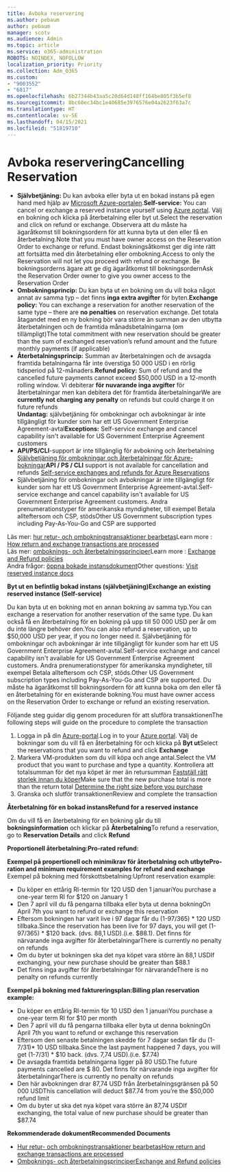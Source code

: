 ```yaml
---
title: Avboka reservering
ms.author: pebaum
author: pebaum
manager: scotv
ms.audience: Admin
ms.topic: article
ms.service: o365-administration
ROBOTS: NOINDEX, NOFOLLOW
localization_priority: Priority
ms.collection: Adm_O365
ms.custom:
- "9003552"
- "6817"
ms.openlocfilehash: 6b27344b43aa5c20d64d148ff164be805f3b5ef8
ms.sourcegitcommit: 8bc60ec34bc1e40685e3976576e04a2623f63a7c
ms.translationtype: HT
ms.contentlocale: sv-SE
ms.lasthandoff: 04/15/2021
ms.locfileid: "51819710"
---
```

# <a name="cancelling-reservation"></a><span data-ttu-id="94c26-102">Avboka reservering</span><span class="sxs-lookup"><span data-stu-id="94c26-102">Cancelling Reservation</span></span>

- <span data-ttu-id="94c26-103">**Självbetjäning:** Du kan avboka eller byta ut en bokad instans på egen hand med hjälp av [Microsoft Azure-portalen](https://portal.azure.com/#blade/Microsoft_Azure_Reservations/ReservationsBrowseBlade).</span><span class="sxs-lookup"><span data-stu-id="94c26-103">**Self-service:** You can cancel or exchange a reserved instance yourself using [Azure portal](https://portal.azure.com/#blade/Microsoft_Azure_Reservations/ReservationsBrowseBlade).</span></span> <span data-ttu-id="94c26-104">Välj en bokning och klicka på återbetalning eller byt ut.</span><span class="sxs-lookup"><span data-stu-id="94c26-104">Select the reservation and click on refund or exchange.</span></span> <span data-ttu-id="94c26-105">Observera att du måste ha ägaråtkomst till bokningsordern för att kunna byta ut den eller få en återbetalning.</span><span class="sxs-lookup"><span data-stu-id="94c26-105">Note that you must have owner access on the Reservation Order to exchange or refund.</span></span> <span data-ttu-id="94c26-106">Endast bokningsåtkomst ger dig inte rätt att fortsätta med din återbetalning eller ombokning.</span><span class="sxs-lookup"><span data-stu-id="94c26-106">Access to only the Reservation will not let you proceed with refund or exchange.</span></span> <span data-ttu-id="94c26-107">Be bokningsorderns ägare att ge dig ägaråtkomst till bokningsordern</span><span class="sxs-lookup"><span data-stu-id="94c26-107">Ask the Reservation Order owner to give you owner access to the Reservation Order</span></span>
- <span data-ttu-id="94c26-108">**Ombokningsprincip:** Du kan byta ut en bokning om du vill boka något annat av samma typ – det finns **inga extra avgifter** för byten.</span><span class="sxs-lookup"><span data-stu-id="94c26-108">**Exchange policy:** You can exchange a reservation for another reservation of the same type – there are **no penalties** on reservation exchange.</span></span> <span data-ttu-id="94c26-109">Det totala åtagandet med en ny bokning bör vara större än summan av den utbytta återbetalningen och de framtida månadsbetalningarna (om tillämpligt)</span><span class="sxs-lookup"><span data-stu-id="94c26-109">The total commitment with new reservation should be greater than the sum of exchanged reservation’s refund amount and the future monthly payments (if applicable)</span></span>
- <span data-ttu-id="94c26-110">**Återbetalningsprincip:** Summan av återbetalningen och de avsagda framtida betalningarna får inte överstiga 50 000 USD i en rörlig tidsperiod på 12-månaders.</span><span class="sxs-lookup"><span data-stu-id="94c26-110">**Refund policy:** Sum of refund and the cancelled future payments cannot exceed $50,000 USD in a 12-month rolling window.</span></span> <span data-ttu-id="94c26-111">Vi debiterar **för nuvarande inga avgifter** för återbetalningar men kan debitera det för framtida återbetalningar</span><span class="sxs-lookup"><span data-stu-id="94c26-111">We are **currently not charging any penalty** on refunds but could charge it on future refunds</span></span>  
    <span data-ttu-id="94c26-112">**Undantag:** självbetjäning för ombokningar och avbokningar är inte tillgängligt för kunder som har ett US Government Enterprise Agreement-avtal</span><span class="sxs-lookup"><span data-stu-id="94c26-112">**Exceptions:** Self-service exchange and cancel capability isn't available for US Government Enterprise Agreement customers</span></span>
- <span data-ttu-id="94c26-113">**API/PS/CLI**-support är inte tillgänglig för avbokning och återbetalning [Självbetjäning för ombokningar och återbetalningar för Azure-bokningar](https://docs.microsoft.com/azure/cost-management-billing/reservations/exchange-and-refund-azure-reservations?WT.mc_id=Portal-Microsoft_Azure_Support)</span><span class="sxs-lookup"><span data-stu-id="94c26-113">**API / PS / CLI** support is not available for cancellation and refunds [Self-service exchanges and refunds for Azure Reservations](https://docs.microsoft.com/azure/cost-management-billing/reservations/exchange-and-refund-azure-reservations?WT.mc_id=Portal-Microsoft_Azure_Support)</span></span>
- <span data-ttu-id="94c26-114">Självbetjäning för ombokningar och avbokningar är inte tillgängligt för kunder som har ett US Government Enterprise Agreement-avtal.</span><span class="sxs-lookup"><span data-stu-id="94c26-114">Self-service exchange and cancel capability isn't available for US Government Enterprise Agreement customers.</span></span> <span data-ttu-id="94c26-115">Andra prenumerationstyper för amerikanska myndigheter, till exempel Betala allteftersom och CSP, stöds</span><span class="sxs-lookup"><span data-stu-id="94c26-115">Other US Government subscription types including Pay-As-You-Go and CSP are supported</span></span>

<span data-ttu-id="94c26-116">Läs mer: [hur retur- och ombokningstransaktioner bearbetas](https://docs.microsoft.com/azure/billing/billing-azure-reservations-self-service-exchange-and-refund?WT.mc_id=Portal-Microsoft_Azure_Support#how-return-and-exchange-transactions-are-processed)</span><span class="sxs-lookup"><span data-stu-id="94c26-116">Learn more : [How return and exchange transactions are processed](https://docs.microsoft.com/azure/billing/billing-azure-reservations-self-service-exchange-and-refund?WT.mc_id=Portal-Microsoft_Azure_Support#how-return-and-exchange-transactions-are-processed)</span></span>  
<span data-ttu-id="94c26-117">Läs mer: [omboknings- och återbetalningsprinciper](https://docs.microsoft.com/azure/billing/billing-azure-reservations-self-service-exchange-and-refund?WT.mc_id=Portal-Microsoft_Azure_Support#exchange-policies)</span><span class="sxs-lookup"><span data-stu-id="94c26-117">Learn more : [Exchange and Refund policies](https://docs.microsoft.com/azure/billing/billing-azure-reservations-self-service-exchange-and-refund?WT.mc_id=Portal-Microsoft_Azure_Support#exchange-policies)</span></span>  
<span data-ttu-id="94c26-118">Andra frågor: [öppna bokade instansdokument](https://docs.microsoft.com/azure/billing/billing-save-compute-costs-reservations?WT.mc_id=Portal-Microsoft_Azure_Support)</span><span class="sxs-lookup"><span data-stu-id="94c26-118">Other questions: [Visit reserved instance docs](https://docs.microsoft.com/azure/billing/billing-save-compute-costs-reservations?WT.mc_id=Portal-Microsoft_Azure_Support)</span></span>

<span data-ttu-id="94c26-119">**Byt ut en befintlig bokad instans (självbetjäning)**</span><span class="sxs-lookup"><span data-stu-id="94c26-119">**Exchange an existing reserved instance (Self-service)**</span></span>

<span data-ttu-id="94c26-120">Du kan byta ut en bokning mot en annan bokning av samma typ.</span><span class="sxs-lookup"><span data-stu-id="94c26-120">You can exchange a reservation for another reservation of the same type.</span></span> <span data-ttu-id="94c26-121">Du kan också få en återbetalning för en bokning på upp till 50 000 USD per år om du inte längre behöver den.</span><span class="sxs-lookup"><span data-stu-id="94c26-121">You can also refund a reservation, up to $50,000 USD per year, if you no longer need it.</span></span> <span data-ttu-id="94c26-122">Självbetjäning för ombokningar och avbokningar är inte tillgängligt för kunder som har ett US Government Enterprise Agreement-avtal.</span><span class="sxs-lookup"><span data-stu-id="94c26-122">Self-service exchange and cancel capability isn't available for US Government Enterprise Agreement customers.</span></span> <span data-ttu-id="94c26-123">Andra prenumerationstyper för amerikanska myndigheter, till exempel Betala allteftersom och CSP, stöds.</span><span class="sxs-lookup"><span data-stu-id="94c26-123">Other US Government subscription types including Pay-As-You-Go and CSP are supported.</span></span> <span data-ttu-id="94c26-124">Du måste ha ägaråtkomst till bokningsordern för att kunna boka om den eller få en återbetalning för en existerande bokning.</span><span class="sxs-lookup"><span data-stu-id="94c26-124">You must have owner access on the Reservation Order to exchange or refund an existing reservation.</span></span>

<span data-ttu-id="94c26-125">Följande steg guidar dig genom proceduren för att slutföra transaktionen</span><span class="sxs-lookup"><span data-stu-id="94c26-125">The following steps will guide on the procedure to complete the transaction</span></span>

1. <span data-ttu-id="94c26-126">Logga in på din [Azure-portal](https://portal.azure.com/#blade/Microsoft_Azure_Reservations/ReservationsBrowseBlade).</span><span class="sxs-lookup"><span data-stu-id="94c26-126">Log in to your [Azure portal](https://portal.azure.com/#blade/Microsoft_Azure_Reservations/ReservationsBrowseBlade).</span></span> <span data-ttu-id="94c26-127">Välj de bokningar som du vill få en återbetalning för och klicka på **Byt ut**</span><span class="sxs-lookup"><span data-stu-id="94c26-127">Select the reservations that you want to refund and click **Exchange**</span></span>
2. <span data-ttu-id="94c26-128">Markera VM-produkten som du vill köpa och ange antal.</span><span class="sxs-lookup"><span data-stu-id="94c26-128">Select the VM product that you want to purchase and type a quantity.</span></span> <span data-ttu-id="94c26-129">Kontrollera att totalsumman för det nya köpet är mer än retursumman [Fastställ rätt storlek innan du köper](https://docs.microsoft.com/azure/virtual-machines/windows/prepay-reserved-vm-instances?WT.mc_id=Portal-Microsoft_Azure_Support#determine-the-right-vm-size-before-you-buy)</span><span class="sxs-lookup"><span data-stu-id="94c26-129">Make sure that the new purchase total is more than the return total [Determine the right size before you purchase](https://docs.microsoft.com/azure/virtual-machines/windows/prepay-reserved-vm-instances?WT.mc_id=Portal-Microsoft_Azure_Support#determine-the-right-vm-size-before-you-buy)</span></span>
3. <span data-ttu-id="94c26-130">Granska och slutför transaktionen</span><span class="sxs-lookup"><span data-stu-id="94c26-130">Review and complete the transaction</span></span>

<span data-ttu-id="94c26-131">**Återbetalning för en bokad instans**</span><span class="sxs-lookup"><span data-stu-id="94c26-131">**Refund for a reserved instance**</span></span>

<span data-ttu-id="94c26-132">Om du vill få en återbetalning för en bokning går du till **bokningsinformation** och klickar på **Återbetalning**</span><span class="sxs-lookup"><span data-stu-id="94c26-132">To refund a reservation, go to **Reservation Details** and click **Refund**</span></span>

<span data-ttu-id="94c26-133">**Proportionell återbetalning:**</span><span class="sxs-lookup"><span data-stu-id="94c26-133">**Pro-rated refund:**</span></span>

<span data-ttu-id="94c26-134">**Exempel på propertionell och minimikrav för återbetalning och utbyte**</span><span class="sxs-lookup"><span data-stu-id="94c26-134">**Pro-ration and minimum requirement examples for refund and exchange**</span></span>  
<span data-ttu-id="94c26-135">Exempel på bokning med förskottsbetalning:</span><span class="sxs-lookup"><span data-stu-id="94c26-135">Upfront reservation example:</span></span>

- <span data-ttu-id="94c26-136">Du köper en ettårig RI-termin för 120 USD den 1 januari</span><span class="sxs-lookup"><span data-stu-id="94c26-136">You purchase a one-year term RI for $120 on January 1</span></span>
- <span data-ttu-id="94c26-137">Den 7 april vill du få pengarna tillbaka eller byta ut denna bokning</span><span class="sxs-lookup"><span data-stu-id="94c26-137">On April 7th you want to refund or exchange this reservation</span></span>
- <span data-ttu-id="94c26-138">Eftersom bokningen har varit live i 97 dagar får du (1-97/365) \* 120 USD tillbaka.</span><span class="sxs-lookup"><span data-stu-id="94c26-138">Since the reservation has been live for 97 days, you will get (1-97/365) \* $120 back.</span></span> <span data-ttu-id="94c26-139">(dvs. 88,1 USD).</span><span class="sxs-lookup"><span data-stu-id="94c26-139">(i.e. $88.1).</span></span> <span data-ttu-id="94c26-140">Det finns för närvarande inga avgifter för återbetalningar</span><span class="sxs-lookup"><span data-stu-id="94c26-140">There is currently no penalty on refunds</span></span>
- <span data-ttu-id="94c26-141">Om du byter ut bokningen ska det nya köpet vara större än 88,1 USD</span><span class="sxs-lookup"><span data-stu-id="94c26-141">If exchanging, your new purchase should be greater than $88.1</span></span>
- <span data-ttu-id="94c26-142">Det finns inga avgifter för återbetalningar för närvarande</span><span class="sxs-lookup"><span data-stu-id="94c26-142">There is no penalty on refunds currently</span></span>

<span data-ttu-id="94c26-143">**Exempel på bokning med faktureringsplan:**</span><span class="sxs-lookup"><span data-stu-id="94c26-143">**Billing plan reservation example:**</span></span>

- <span data-ttu-id="94c26-144">Du köper en ettårig RI-termin för 10 USD den 1 januari</span><span class="sxs-lookup"><span data-stu-id="94c26-144">You purchase a one-year term RI for $10 per month</span></span>
- <span data-ttu-id="94c26-145">Den 7 april vill du få pengarna tillbaka eller byta ut denna bokning</span><span class="sxs-lookup"><span data-stu-id="94c26-145">On April 7th you want to refund or exchange this reservation</span></span>
- <span data-ttu-id="94c26-146">Eftersom den senaste betalningen skedde för 7 dagar sedan får du (1-7/31)\* 10 USD tillbaka.</span><span class="sxs-lookup"><span data-stu-id="94c26-146">Since the last payment happened 7 days, you will get (1-7/31) \* $10 back.</span></span> <span data-ttu-id="94c26-147">(dvs. 7,74 USD).</span><span class="sxs-lookup"><span data-stu-id="94c26-147">(i.e. $7.74)</span></span>
- <span data-ttu-id="94c26-148">De avsagda framtida betalningarna ligger på 80 USD.</span><span class="sxs-lookup"><span data-stu-id="94c26-148">The future payments cancelled are $ 80.</span></span> <span data-ttu-id="94c26-149">Det finns för närvarande inga avgifter för återbetalningar</span><span class="sxs-lookup"><span data-stu-id="94c26-149">There is currently no penalty on refunds</span></span>
- <span data-ttu-id="94c26-150">Den här avbokningen drar 87,74 USD från återbetalningsgränsen på 50 000 USD</span><span class="sxs-lookup"><span data-stu-id="94c26-150">This cancellation will deduct $87.74 from you’re the $50,000 refund limit</span></span>
- <span data-ttu-id="94c26-151">Om du byter ut ska det nya köpet vara större än 87,74 USD</span><span class="sxs-lookup"><span data-stu-id="94c26-151">If exchanging, the total value of new purchase should be greater than $87.74</span></span>

<span data-ttu-id="94c26-152">**Rekommenderade dokument**</span><span class="sxs-lookup"><span data-stu-id="94c26-152">**Recommended Documents**</span></span>

- [<span data-ttu-id="94c26-153">Hur retur- och ombokningstransaktioner bearbetas</span><span class="sxs-lookup"><span data-stu-id="94c26-153">How return and exchange transactions are processed</span></span>](https://docs.microsoft.com/azure/billing/billing-azure-reservations-self-service-exchange-and-refund?WT.mc_id=Portal-Microsoft_Azure_Support#how-return-and-exchange-transactions-are-processed)
- [<span data-ttu-id="94c26-154">Omboknings- och återbetalningsprinciper</span><span class="sxs-lookup"><span data-stu-id="94c26-154">Exchange and Refund policies</span></span>](https://docs.microsoft.com/azure/billing/billing-azure-reservations-self-service-exchange-and-refund?WT.mc_id=Portal-Microsoft_Azure_Support#exchange-policies)